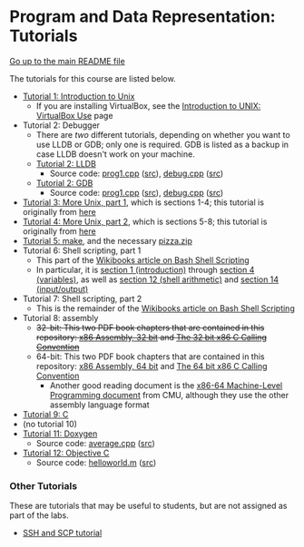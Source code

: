 Program and Data Representation: Tutorials
==========================================

[Go up to the main README file](../readme.html)

The tutorials for this course are listed below.

- [Tutorial 1: Introduction to Unix](01-intro-unix/index.html)
    - If you are installing VirtualBox, see the [Introduction to UNIX: VirtualBox Use](01-intro-unix/virtual-box.html) page
- Tutorial 2: Debugger
    - There are *two* different tutorials, depending on whether you want to use LLDB or GDB; only one is required.  GDB is listed as a backup in case LLDB doesn't work on your machine.
    - [Tutorial 2: LLDB](02-lldb/index.html)
        - Source code: [prog1.cpp](02-lldb/prog1.cpp.html) ([src](02-lldb/prog1.cpp)), [debug.cpp](02-lldb/debug.cpp.html) ([src](02-lldb/debug.cpp))
    - [Tutorial 2: GDB](02-gdb/index.html)
        - Source code: [prog1.cpp](02-gdb/prog1.cpp.html) ([src](02-gdb/prog1.cpp)), [debug.cpp](02-gdb/debug.cpp.html) ([src](02-gdb/debug.cpp))
- [Tutorial 3: More Unix, part 1](03-04-more-unix/index.html), which is sections 1-4; this tutorial is originally from [here](http://www.ee.surrey.ac.uk/Teaching/Unix/)
- [Tutorial 4: More Unix, part 2](03-04-more-unix/index.html), which is sections 5-8; this tutorial is originally from [here](http://www.ee.surrey.ac.uk/Teaching/Unix/)
- [Tutorial 5: make](05-make/index.html), and the necessary [pizza.zip](05-make/pizza.zip)
- Tutorial 6: Shell scripting, part 1
    - This part of the [Wikibooks article on Bash Shell Scripting](http://en.wikibooks.org/wiki/Bash_Shell_Scripting)
    - In particular, it is [section 1 (introduction)](http://en.wikibooks.org/w/index.php?title=Bash_Shell_Scripting#Introduction) through [section 4 (variables)](http://en.wikibooks.org/w/index.php?title=Bash_Shell_Scripting#Variables), as well as [section 12 (shell arithmetic)](http://en.wikibooks.org/w/index.php?title=Bash_Shell_Scripting#Shell_arithmetic) and [section 14 (input/output)](http://en.wikibooks.org/w/index.php?title=Bash_Shell_Scripting#Input.2FOutput)
- Tutorial 7: Shell scripting, part 2
    - This is the remainder of the [Wikibooks article on Bash Shell Scripting](http://en.wikibooks.org/wiki/Bash_Shell_Scripting)
- Tutorial 8: assembly
    - ~~32-bit: This two PDF book chapters that are contained in this repository: [x86 Assembly, 32 bit](../book/x86-32bit-asm-chapter.pdf) and [The 32 bit x86 C Calling Convention](../book/x86-32bit-ccc-chapter.pdf)~~
    - 64-bit: This two PDF book chapters that are contained in this repository: [x86 Assembly, 64 bit](../book/x86-64bit-asm-chapter.pdf) and [The 64 bit x86 C Calling Convention](../book/x86-64bit-ccc-chapter.pdf)
        - Another good reading document is the [x86-64 Machine-Level Programming document](https://www.cs.cmu.edu/~fp/courses/15213-s07/misc/asm64-handout.pdf) from CMU, although they use the other assembly language format
- [Tutorial 9: C](09-c/index.html)
- (no tutorial 10)
- [Tutorial 11: Doxygen](11-doxygen/index.html)
    - Source code: [average.cpp](11-doxygen/average.cpp.html) ([src](11-doxygen/average.cpp))
- [Tutorial 12: Objective C](12-objc/index.html)
    - Source code: [helloworld.m](12-objc/helloworld.m.html) ([src](12-objc/helloworld.m))


### Other Tutorials

These are tutorials that may be useful to students, but are not assigned as part of the labs.

- [SSH and SCP tutorial](other/ssh-scp.html)
